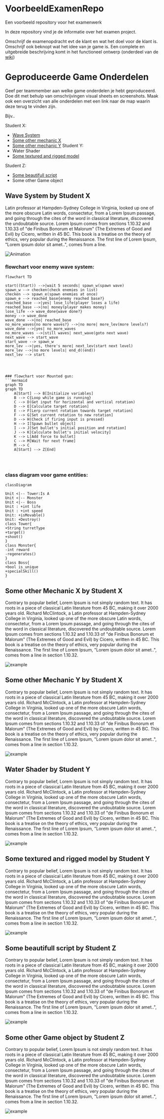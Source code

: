 # VoorbeeldExamenRepo
Een voorbeeld repository voor het examenwerk

In deze repository vind je de informatie over het examen project.

Omschrijf de examenopdracht evt de klant en wat het doel voor de klant is.
Omschrijf ook beknopt wat het idee van je game is. 
Een complete en uitgebreide beschrijving komt in het functioneel ontwerp (onderdeel van de [wiki](https://github.com/erwinhenraat/VoorbeeldExamenRepo/wiki))

# Geproduceerde Game Onderdelen

Geef per teammember aan welke game onderdelen je hebt geproduceerd. Doe dit met behulp van omschrijvingen visual sheets en screenshots.
Maak ook een overzicht van alle onderdelen met een link naar de map waarin deze terug te vinden zijn.

Bijv..

Student X:
  * [Wave System](https://github.com/erwinhenraat/VoorbeeldExamenRepo/tree/master/src/some)
  * [Some other mechanic X](https://github.com/erwinhenraat/VoorbeeldExamenRepo/tree/master/src/mechanic_x)
  * [Some other mechanic Y](https://github.com/erwinhenraat/VoorbeeldExamenRepo/tree/master/src/mechanic_y)
Student Y:
  * Water Shader
  * [Some textured and rigged model](https://github.com/erwinhenraat/VoorbeeldExamenRepo/tree/master/assets/monsters)

Student Z:
  * [Some beautifull script](https://github.com/erwinhenraat/VoorbeeldExamenRepo/tree/master/src/beautifull)
  * Some other Game object


## Wave System by Student X

Latin professor at Hampden-Sydney College in Virginia, looked up one of the more obscure Latin words, consectetur, from a Lorem Ipsum passage, and going through the cites of the word in classical literature, discovered the undoubtable source. Lorem Ipsum comes from sections 1.10.32 and 1.10.33 of "de Finibus Bonorum et Malorum" (The Extremes of Good and Evil) by Cicero, written in 45 BC. This book is a treatise on the theory of ethics, very popular during the Renaissance. The first line of Lorem Ipsum, "Lorem ipsum dolor sit amet..", comes from a line.

![Animation](https://user-images.githubusercontent.com/1262745/217570184-90dc4701-d60d-4816-80d0-5007fdd3f6be.gif)

### flowchart voor enemy wave system:
```mermaid
flowchart TD

start((Start)) -->|wait 5 seconds| spawn_w(spawn wave)
spawn_w --> checken(check enemies in list)
checken --> spawn_e(spawn enemies at once)
spawn_e --> reached_base{enemy reached base?}
reached_base -->|yes| lose_life(player loses a life)
reached_base -->|no| money(player makes money)
lose_life --> wave_done{wave done?}
money --> wave_done
wave_done -->|no| reached_base
no_more_waves{no more waves?} -->|no more| more_lev(more levels?)
wave_done -->|yes| no_more_waves
no_more_waves -->|still waves| next_wave(goto next wave)
next_wave --> start_wave
start_wave --> spawn_w
more_lev -->|yes, there's more| next_lev(start next level)
more_lev -->|no more levels| end_d((end))
next_lev --> start




### flowchart voor Mounted gun:
```mermaid
graph TD
graph TD
    A[Start] --> B[Initialize variables]
    B --> C{Loop while game is running}
    C --> D(Get input for horizontal and vertical rotation)
    D --> E[Calculate target rotation]
    E --> F[Lerp current rotation towards target rotation]
    F --> G[Set current rotation to new rotation]
    D --> H(Check if firing input is pressed)
    H --> I[Spawn bullet object]
    I --> J[Set bullet's initial position and rotation]
    J --> K[Calculate bullet's initial velocity]
    K --> L[Add force to bullet]
    C --> M[Wait for next frame]
    M --> C
    A[Start] --> Z[End]




```
### class diagram voor game entities:

```mermaid
classDiagram

Unit <|-- Tower:Is A
Unit <|-- Monster
Unit <|-- Boss
Unit : +int life
Unit : +int speed
Unit: +isMovable()
Unit: +Destroy()
class Tower{
+String turretType
+target()
+shoot()
}
class Monster{
-int reward
-regenerates()
}
class Boss{
+bool is_unique
+specialSkill()
}
```


## Some other Mechanic X by Student X

Contrary to popular belief, Lorem Ipsum is not simply random text. It has roots in a piece of classical Latin literature from 45 BC, making it over 2000 years old. Richard McClintock, a Latin professor at Hampden-Sydney College in Virginia, looked up one of the more obscure Latin words, consectetur, from a Lorem Ipsum passage, and going through the cites of the word in classical literature, discovered the undoubtable source. Lorem Ipsum comes from sections 1.10.32 and 1.10.33 of "de Finibus Bonorum et Malorum" (The Extremes of Good and Evil) by Cicero, written in 45 BC. This book is a treatise on the theory of ethics, very popular during the Renaissance. The first line of Lorem Ipsum, "Lorem ipsum dolor sit amet..", comes from a line in section 1.10.32.

![example](https://user-images.githubusercontent.com/1262745/189135129-34d15823-0311-46b5-a041-f0bbfede9e78.png)

## Some other Mechanic Y by Student X

Contrary to popular belief, Lorem Ipsum is not simply random text. It has roots in a piece of classical Latin literature from 45 BC, making it over 2000 years old. Richard McClintock, a Latin professor at Hampden-Sydney College in Virginia, looked up one of the more obscure Latin words, consectetur, from a Lorem Ipsum passage, and going through the cites of the word in classical literature, discovered the undoubtable source. Lorem Ipsum comes from sections 1.10.32 and 1.10.33 of "de Finibus Bonorum et Malorum" (The Extremes of Good and Evil) by Cicero, written in 45 BC. This book is a treatise on the theory of ethics, very popular during the Renaissance. The first line of Lorem Ipsum, "Lorem ipsum dolor sit amet..", comes from a line in section 1.10.32.

![example](https://user-images.githubusercontent.com/1262745/189135129-34d15823-0311-46b5-a041-f0bbfede9e78.png)

## Water Shader by Student Y

Contrary to popular belief, Lorem Ipsum is not simply random text. It has roots in a piece of classical Latin literature from 45 BC, making it over 2000 years old. Richard McClintock, a Latin professor at Hampden-Sydney College in Virginia, looked up one of the more obscure Latin words, consectetur, from a Lorem Ipsum passage, and going through the cites of the word in classical literature, discovered the undoubtable source. Lorem Ipsum comes from sections 1.10.32 and 1.10.33 of "de Finibus Bonorum et Malorum" (The Extremes of Good and Evil) by Cicero, written in 45 BC. This book is a treatise on the theory of ethics, very popular during the Renaissance. The first line of Lorem Ipsum, "Lorem ipsum dolor sit amet..", comes from a line in section 1.10.32.

![example](https://user-images.githubusercontent.com/1262745/189135129-34d15823-0311-46b5-a041-f0bbfede9e78.png)

## Some textured and rigged model by Student Y

Contrary to popular belief, Lorem Ipsum is not simply random text. It has roots in a piece of classical Latin literature from 45 BC, making it over 2000 years old. Richard McClintock, a Latin professor at Hampden-Sydney College in Virginia, looked up one of the more obscure Latin words, consectetur, from a Lorem Ipsum passage, and going through the cites of the word in classical literature, discovered the undoubtable source. Lorem Ipsum comes from sections 1.10.32 and 1.10.33 of "de Finibus Bonorum et Malorum" (The Extremes of Good and Evil) by Cicero, written in 45 BC. This book is a treatise on the theory of ethics, very popular during the Renaissance. The first line of Lorem Ipsum, "Lorem ipsum dolor sit amet..", comes from a line in section 1.10.32.

![example](https://user-images.githubusercontent.com/1262745/189135129-34d15823-0311-46b5-a041-f0bbfede9e78.png)

## Some beautifull script by Student Z

Contrary to popular belief, Lorem Ipsum is not simply random text. It has roots in a piece of classical Latin literature from 45 BC, making it over 2000 years old. Richard McClintock, a Latin professor at Hampden-Sydney College in Virginia, looked up one of the more obscure Latin words, consectetur, from a Lorem Ipsum passage, and going through the cites of the word in classical literature, discovered the undoubtable source. Lorem Ipsum comes from sections 1.10.32 and 1.10.33 of "de Finibus Bonorum et Malorum" (The Extremes of Good and Evil) by Cicero, written in 45 BC. This book is a treatise on the theory of ethics, very popular during the Renaissance. The first line of Lorem Ipsum, "Lorem ipsum dolor sit amet..", comes from a line in section 1.10.32.

![example](https://user-images.githubusercontent.com/1262745/189135129-34d15823-0311-46b5-a041-f0bbfede9e78.png)

## Some other Game object by Student Z

Contrary to popular belief, Lorem Ipsum is not simply random text. It has roots in a piece of classical Latin literature from 45 BC, making it over 2000 years old. Richard McClintock, a Latin professor at Hampden-Sydney College in Virginia, looked up one of the more obscure Latin words, consectetur, from a Lorem Ipsum passage, and going through the cites of the word in classical literature, discovered the undoubtable source. Lorem Ipsum comes from sections 1.10.32 and 1.10.33 of "de Finibus Bonorum et Malorum" (The Extremes of Good and Evil) by Cicero, written in 45 BC. This book is a treatise on the theory of ethics, very popular during the Renaissance. The first line of Lorem Ipsum, "Lorem ipsum dolor sit amet..", comes from a line in section 1.10.32.

![example](https://user-images.githubusercontent.com/1262745/189135129-34d15823-0311-46b5-a041-f0bbfede9e78.png)
